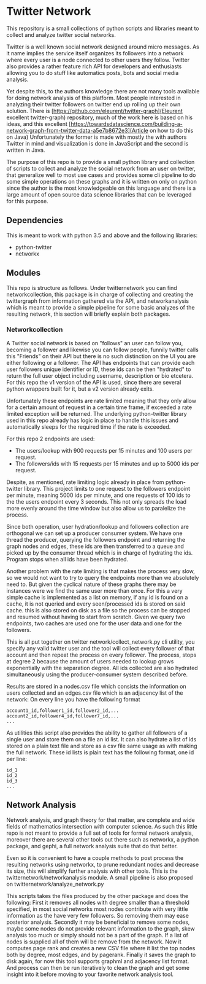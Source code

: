 # Twitter Network 

This repository is a small collections of python scripts and libraries meant to collect and analyze twitter social networks. 

Twitter is a well known social network designed around micro messages. As it name implies the service itself organizes its followers into 
a network where every user is a node connected to other users they follow. 
Twitter also provides a rather feature rich API for developers and enthusiasts allowing you to do stuff like automatics posts, bots and 
social media analysis. 

Yet despite this, to the authors knowledge there are not many tools available for doing network analysis of this platform. 
Most people interested in analyzing their twitter followers on twitter end up rolling up their own solution. 
There is [https://github.com/eleurent/twitter-graph](Eleurent excellent twitter-graph) repository, much of the work here is based on his 
ideas, and this excellent [https://towardsdatascience.com/building-a-network-graph-from-twitter-data-a5e7b8672e3](Article on how to do this on Java)
Unfortunately the former is made with mostly the with authors Twitter in mind and visualization is done in JavaScript  and the second 
is written in Java. 

The purpose of this repo is to provide a small python library and collection of scripts to collect and analyze the social network from an user
on twitter, that generalize well to most use cases and provides some cli pipeline to do some simple operations on these graphs and it is written
on only on python since the author is the most knowledgeable on this language and there is a large amount of open source data science libraries
that can be leveraged for this purpose. 

## Dependencies
This is meant to work with python 3.5 and above and the following libraries:

+ python-twitter
+ networkx

## Modules
This repo is structure as follows. Under twitternetwork you can find networkcollection, this package is in charge of collecting and creating
the twittergraph from information gathered via the API, and networkanalysis which is meant to provide a simple pipeline for some basic analyzes 
of the resulting network, this section will briefly explain both packages.

### Networkcollection
A Twitter social network is based on "follows" an user can follow you, becoming a follower and likewise you can follow people, funnily 
twitter calls this "Friends" on their API but there is no such distinction on the UI you are either following or a follower.
The API has endpoints that can provide each user followers unique identifier or ID, these ids can be then "hydrated" to return 
the full user object including username, description or bio etcetera. 
For this repo the v1 version of the API is used, since there are several python wrappers built for it, but a v2 version already exits.

Unfortunately these endpoints are rate limited meaning that they only allow for a certain amount of request in a certain time frame, 
if exceeded a rate limited exception will be returned. The underlying python-twitter library used in this repo already has logic in place to 
handle this issues and automatically sleeps for the required time if the rate is exceeded. 

For this repo 2 endpoints are used: 
+ The users/lookup with 900 requests per 15 minutes and 100 users per request. 
+ The followers/ids with 15 requests per 15 minutes and up to 5000 ids per request.

Despite, as mentioned, rate limiting logic already in place from python-twitter library. This project limits to one request to the followers 
endpoint per minute, meaning 5000 ids per minute, and one requests of 100 ids to the the users endpoint every 3 seconds. This not only spreads
the load more evenly around the time window but also allow us to paralelize the process.

Since both operation, user hydration/lookup and followers collection are orthogonal we can set up a producer consumer system. We have one thread
the producer, querying the followers endpoint and returning the graph nodes and edges, these ids are then transferred to a queue and picked up by 
the consumer thread which is in charge of hydrating the ids. Program stops when all ids have been hydrated.

Another problem with the rate limiting is that makes the process very slow, so we would not want to try to query the endpoints more than we
 absolutely need to. But given the cyclical nature of these graphs there may be instances were we find the same user more than once. For this 
a very simple cache is implemented as a list on memory, if any id is found on a cache, it is not queried and every seen/processed ids is stored on said
cache. this is also stored on disk as a file so the process can be stopped and resumed without having to start from scratch. Given we query 
two endpoints, two caches are used one for the user data and one for the followers.

This is all put together on twitter network/collect_network.py cli utility, you specify any valid twitter user and the tool will collect every follower of that account and then repeat the process on every follower. The process, stops at degree 2 because the amount of users needed to lookup grows
exponentially with the separation degree. All ids collected are also hydrated simultaneously using the producer-consumer system described before.

Results are stored in a nodes.csv file which consists the information on users collected and an edges.csv file which is 
an adjacency list of the network: On every line you have the following format

```
account1_id,follower1_id,follower2_id,...
account2_id,follower4_id,follower7_id,...
...
```
As utilities this script also provides the ability to gather all followers of a single user and store them on a file an id list.
It can  also hydrate a list of ids stored on a plain text file and store as a csv file same usage as with making the full network.
These id lists is plain text has the following format, one id per line:

```
id_1
id_2
id_3
...
```

## Network Analysis
Network analysis, and graph theory for that matter, are complete and wide fields of mathematics intersection with computer science. As such
this little repo is not meant to provide a full set of tools for formal network analysis, moreover there are several other tools out there
such as networkx, a python package, and gephi, a full network analysis suite that do that better. 

Even so it is convenient to have a couple methods to post process the resulting networks using networkx, to prune redundant nodes and decrease
its size, this will simplify further analysis with other tools. This is the twitternetwork/networkanalysis module. A small pipeline is also proposed on twitternetwork/analyze_network.py 

This scripts takes the files produced by the other package and does the following:
First it removes all nodes with degree smaller than a threshold specified, in most social networks most nodes contribute
with very little information  as the have very few followers. So removing them may ease posterior analysis. 
Secondly it may be beneficial to remove some nodes, maybe some nodes do not provide relevant information to the graph, skew analysis too much
or simply should not be a part of the graph. If a list of nodes is supplied all of them will be remove from the network.
Now it computes page rank and creates a new CSV file where it list the top nodes both by degree, most edges, and by pagerank. 
Finally it saves the graph to disk again, for now this tool supports graphml and adjacency list format. And process can then be run iteratively to
clean the graph and get some insight into it before moving to your favorite network analysis tool.



